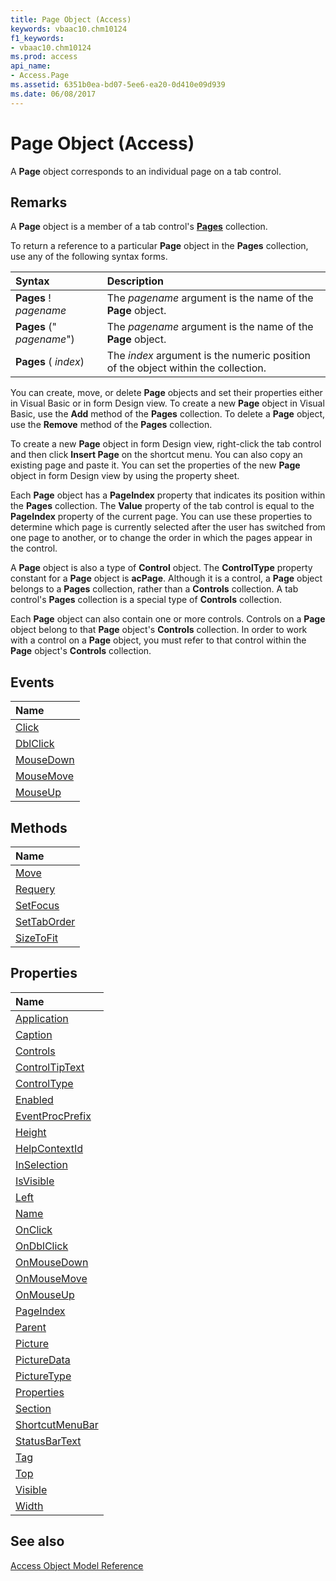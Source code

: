 ```yaml
---
title: Page Object (Access)
keywords: vbaac10.chm10124
f1_keywords:
- vbaac10.chm10124
ms.prod: access
api_name:
- Access.Page
ms.assetid: 6351b0ea-bd07-5ee6-ea20-0d410e09d939
ms.date: 06/08/2017
---
```



# Page Object (Access)

A  **Page** object corresponds to an individual page on a tab control.


## Remarks

A  **Page** object is a member of a tab control's **[Pages](Access.Pages.md)** collection.

To return a reference to a particular  **Page** object in the **Pages** collection, use any of the following syntax forms.



|**Syntax**|**Description**|
|:-----|:-----|
|**Pages** ! _pagename_|The  _pagename_ argument is the name of the **Page** object.|
|**Pages** (" _pagename_")|The  _pagename_ argument is the name of the **Page** object.|
|**Pages** ( _index_)|The  _index_ argument is the numeric position of the object within the collection.|

You can create, move, or delete  **Page** objects and set their properties either in Visual Basic or in form Design view. To create a new **Page** object in Visual Basic, use the **Add** method of the **Pages** collection. To delete a **Page** object, use the **Remove** method of the **Pages** collection.

To create a new  **Page** object in form Design view, right-click the tab control and then click **Insert Page** on the shortcut menu. You can also copy an existing page and paste it. You can set the properties of the new **Page** object in form Design view by using the property sheet.

Each  **Page** object has a **PageIndex** property that indicates its position within the **Pages** collection. The **Value** property of the tab control is equal to the **PageIndex** property of the current page. You can use these properties to determine which page is currently selected after the user has switched from one page to another, or to change the order in which the pages appear in the control.

A  **Page** object is also a type of **Control** object. The **ControlType** property constant for a **Page** object is **acPage**. Although it is a control, a **Page** object belongs to a **Pages** collection, rather than a **Controls** collection. A tab control's **Pages** collection is a special type of **Controls** collection.

Each  **Page** object can also contain one or more controls. Controls on a **Page** object belong to that **Page** object's **Controls** collection. In order to work with a control on a **Page** object, you must refer to that control within the **Page** object's **Controls** collection.


## Events



|**Name**|
|:-----|
|[Click](Access.Page.Click.md)|
|[DblClick](Access.Page.DblClick.md)|
|[MouseDown](Access.Page.MouseDown.md)|
|[MouseMove](Access.Page.MouseMove.md)|
|[MouseUp](Access.Page.MouseUp.md)|

## Methods



|**Name**|
|:-----|
|[Move](Access.Page.Move.md)|
|[Requery](Access.Page.Requery.md)|
|[SetFocus](Access.Page.SetFocus.md)|
|[SetTabOrder](Access.Page.SetTabOrder.md)|
|[SizeToFit](Access.Page.SizeToFit.md)|

## Properties



|**Name**|
|:-----|
|[Application](Access.Page.Application.md)|
|[Caption](Access.Page.Caption.md)|
|[Controls](Access.Page.Controls.md)|
|[ControlTipText](Access.Page.ControlTipText.md)|
|[ControlType](Access.Page.ControlType.md)|
|[Enabled](Access.Page.Enabled.md)|
|[EventProcPrefix](Access.Page.EventProcPrefix.md)|
|[Height](Access.Page.Height.md)|
|[HelpContextId](Access.Page.HelpContextId.md)|
|[InSelection](Access.Page.InSelection.md)|
|[IsVisible](Access.Page.IsVisible.md)|
|[Left](Access.Page.Left.md)|
|[Name](Access.Page.Name.md)|
|[OnClick](Access.Page.OnClick.md)|
|[OnDblClick](Access.Page.OnDblClick.md)|
|[OnMouseDown](Access.Page.OnMouseDown.md)|
|[OnMouseMove](Access.Page.OnMouseMove.md)|
|[OnMouseUp](Access.Page.OnMouseUp.md)|
|[PageIndex](Access.Page.PageIndex.md)|
|[Parent](Access.Page.Parent.md)|
|[Picture](Access.Page.Picture.md)|
|[PictureData](Access.Page.PictureData.md)|
|[PictureType](Access.Page.PictureType.md)|
|[Properties](Access.Page.Properties.md)|
|[Section](Access.Page.Section.md)|
|[ShortcutMenuBar](Access.Page.ShortcutMenuBar.md)|
|[StatusBarText](Access.Page.StatusBarText.md)|
|[Tag](Access.Page.Tag.md)|
|[Top](Access.Page.Top.md)|
|[Visible](Access.Page.Visible.md)|
|[Width](Access.Page.Width.md)|

## See also


[Access Object Model Reference](./overview/object-model-access-vba-reference.md)
